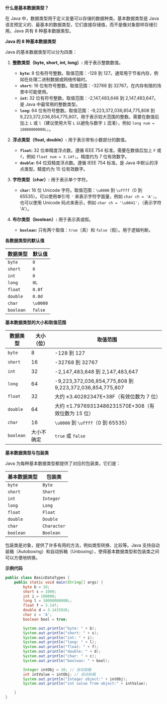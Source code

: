 **什么是基本数据类型？**

在 Java 中，数据类型用于定义变量可以存储的数据种类。基本数据类型是 Java 语言预定义的、最基本的数据类型，它们直接存储值，而不是像对象那样存储引用。Java 共有 8 种基本数据类型。

**Java 的 8 种基本数据类型**

Java 的基本数据类型可以分为四类：

1. **整数类型（byte, short, int, long）:** 用于表示整数数值。
    
    - **`byte`:** 8 位有符号整数。取值范围：-128 到 127。通常用于节省内存，例如在处理二进制数据或网络传输时。
    - **`short`:** 16 位有符号整数。取值范围：-32768 到 32767。在内存有限的场景中可能使用。
    - **`int`:** 32 位有符号整数。取值范围：-2,147,483,648 到 2,147,483,647。是 Java 中最常用的整数类型。
    - **`long`:** 64 位有符号整数。取值范围：-9,223,372,036,854,775,808 到 9,223,372,036,854,775,807。用于表示较大范围的整数。需要在数值后加上 `L` 或 `l`（建议使用大写 `L` 以避免与数字 `1` 混淆），例如 `long num = 10000000000L;`。
2. **浮点类型（float, double）:** 用于表示带有小数部分的数值。
    
    - **`float`:** 32 位单精度浮点数。遵循 IEEE 754 标准。需要在数值后加上 `F` 或 `f`，例如 `float num = 3.14f;`。精度约为 7 位有效数字。
    - **`double`:** 64 位双精度浮点数。遵循 IEEE 754 标准。是 Java 中默认的浮点类型。精度约为 15 位有效数字。
3. **字符类型（char）:** 用于表示单个字符。
    
    - **`char`:** 16 位 Unicode 字符。取值范围：`\u0000` 到 `\uffff`（0 到 65535）。可以使用单引号 `'` 来表示字符字面量，例如 `char ch = 'A';`。也可以使用 Unicode 码点来表示，例如 `char ch = '\u0041';`（表示字符 'A'）。
4. **布尔类型（boolean）:** 用于表示真或假。
    
    - **`boolean`:** 只有两个取值：`true`（真）和 `false`（假）。用于逻辑判断。

**各数据类型的默认值**

| 数据类型      | 默认值      |
| --------- | -------- |
| `byte`    | `0`      |
| `short`   | `0`      |
| `int`     | `0`      |
| `long`    | `0L`     |
| `float`   | `0.0f`   |
| `double`  | `0.0d`   |
| `char`    | `\u0000` |
| `boolean` | `false`  |

**基本数据类型的大小和取值范围**

| 数据类型      | 大小（位） | 取值范围                                                   |
| --------- | ----- | ------------------------------------------------------ |
| `byte`    | 8     | -128 到 127                                             |
| `short`   | 16    | -32768 到 32767                                         |
| `int`     | 32    | -2,147,483,648 到 2,147,483,647                         |
| `long`    | 64    | -9,223,372,036,854,775,808 到 9,223,372,036,854,775,807 |
| `float`   | 32    | 大约 ±3.40282347E+38F（有效位数为 7 位）                         |
| `double`  | 64    | 大约 ±1.79769313486231570E+308（有效位数为 15 位）               |
| `char`    | 16    | `\u0000` 到 `\uffff`（0 到 65535）                         |
| `boolean` | 大小不确定 | `true` 或 `false`                                       |

**基本数据类型与包装类**

Java 为每种基本数据类型都提供了对应的包装类，它们是：

| 基本数据类型    | 包装类         |
| --------- | ----------- |
| `byte`    | `Byte`      |
| `short`   | `Short`     |
| `int`     | `Integer`   |
| `long`    | `Long`      |
| `float`   | `Float`     |
| `double`  | `Double`    |
| `char`    | `Character` |
| `boolean` | `Boolean`   |

包装类是对象，提供了许多有用的方法，例如类型转换、比较等。Java 支持自动装箱（Autoboxing）和自动拆箱（Unboxing），使得基本数据类型和包装类之间可以方便地转换。

**示例代码**

```java
public class BasicDataTypes {
    public static void main(String[] args) {
        byte b = 10;
        short s = 1000;
        int i = 100000;
        long l = 10000000000L;
        float f = 3.14f;
        double d = 3.1415926;
        char c = 'A';
        boolean bool = true;

        System.out.println("byte: " + b);
        System.out.println("short: " + s);
        System.out.println("int: " + i);
        System.out.println("long: " + l);
        System.out.println("float: " + f);
        System.out.println("double: " + d);
        System.out.println("char: " + c);
        System.out.println("boolean: " + bool);

        Integer intObj = 10; // 自动装箱
        int intValue = intObj; // 自动拆箱
        System.out.println("Integer object:" + intObj);
        System.out.println("int value from object:" + intValue);

    }
}
```

